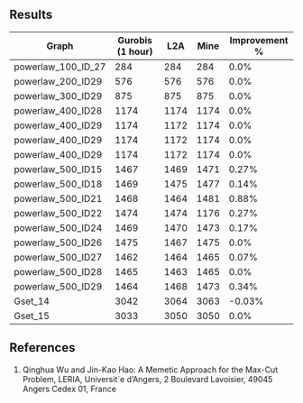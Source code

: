 
## Results

| Graph  | Gurobis (1 hour) | L2A | Mine | Improvement % |
| ------------- | ------------- | ------------- | ------------- | ------------- | 
| powerlaw_100_ID_27 | 284 | 284 | 284 | 0.0% | 
| powerlaw_200_ID29 | 576 | 576 | 576 | 0.0% | 
| powerlaw_300_ID29 | 875 | 875 | 875 | 0.0% | 
| powerlaw_400_ID28 | 1174 | 1174 | 1174 | 0.0% | 
| powerlaw_400_ID29 | 1174 | 1172 | 1174 | 0.0% | 
| powerlaw_400_ID29 | 1174 | 1172 | 1174 | 0.0% | 
| powerlaw_400_ID29 | 1174 | 1172 | 1174 | 0.0% | 
| powerlaw_500_ID15 | 1467 | 1469 | 1471 | 0.27% | 
| powerlaw_500_ID18 | 1469 | 1475 | 1477 | 0.14% | 
| powerlaw_500_ID21 | 1468 | 1464 | 1481 | 0.88% | 
| powerlaw_500_ID22 | 1474 | 1474 | 1176 | 0.27% | 
| powerlaw_500_ID24 | 1469 | 1470 | 1473 | 0.17% | 
| powerlaw_500_ID26 | 1475 | 1467 | 1475 | 0.0% | 
| powerlaw_500_ID27 | 1462 | 1464 | 1465 | 0.07% | 
| powerlaw_500_ID28 | 1465 | 1463 | 1465 | 0.0% | 
| powerlaw_500_ID29 | 1464 | 1468 | 1473 | 0.34% | 
| Gset_14 | 3042 | 3064 | 3063 | -0.03% | 
| Gset_15 | 3033 | 3050 | 3050 | 0.0% | 

## References

1) Qinghua Wu and Jin-Kao Hao: A Memetic Approach for the Max-Cut Problem, LERIA, Universit´e d’Angers, 2 Boulevard Lavoisier, 49045 Angers Cedex 01, France
